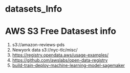 # datasets_Info
# AWS S3 Free Datasest info
1. s3://amazon-reviews-pds
2. Newyork data	s3://nyc-tlc/misc/
3.	https://registry.opendata.aws/usage-examples/
4. 	https://github.com/awslabs/open-data-registry
5. 	[build-train-deploy-machine-learning-model-sagemaker](https://d1.awsstatic.com/tmt/build-train-deploy-machine-learning-model-sagemaker/bank_clean.27f01fbbdf43271788427f3682996ae29ceca05d.csv)
